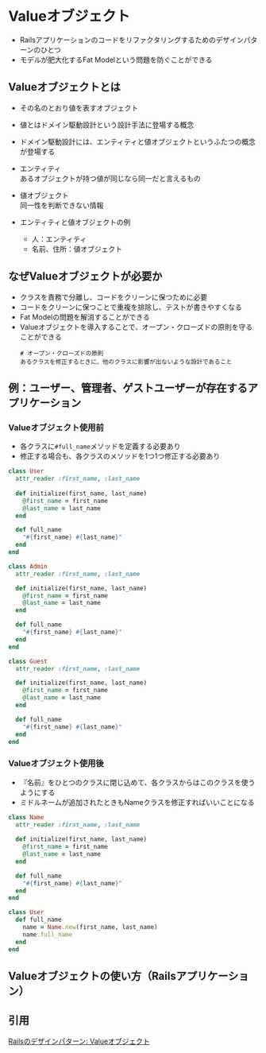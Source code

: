 # Valueオブジェクト
- Railsアプリケーションのコードをリファクタリングするためのデザインパターンのひとつ
- モデルが肥大化するFat Modelという問題を防ぐことができる

## Valueオブジェクトとは
- その名のとおり値を表すオブジェクト
- 値とはドメイン駆動設計という設計手法に登場する概念
- ドメイン駆動設計には、エンティティと値オブジェクトというふたつの概念が登場する


- エンティティ  
あるオブジェクトが持つ値が同じなら同一だと言えるもの
- 値オブジェクト  
同一性を判断できない情報

- エンティティと値オブジェクトの例
  - 人：エンティティ
  - 名前、住所：値オブジェクト

## なぜValueオブジェクトが必要か
- クラスを責務で分離し、コードをクリーンに保つために必要
- コードをクリーンに保つことで重複を排除し、テストが書きやすくなる
- Fat Modelの問題を解消することができる
- Valueオブジェクトを導入することで、オープン・クローズドの原則を守ることができる  
    ```
    # オープン・クローズドの原則
    あるクラスを修正するときに、他のクラスに影響が出ないような設計であること
    ```

## 例：ユーザー、管理者、ゲストユーザーが存在するアプリケーション
### Valueオブジェクト使用前
- 各クラスに`#full_name`メソッドを定義する必要あり
- 修正する場合も、各クラスのメソッドを1つ1つ修正する必要あり
```ruby
class User
  attr_reader :first_name, :last_name
  
  def initialize(first_name, last_name)
    @first_name = first_name
    @last_name = last_name
  end

  def full_name
    "#{first_name} #{last_name}"
  end
end

class Admin
  attr_reader :first_name, :last_name

  def initialize(first_name, last_name)
    @first_name = first_name
    @last_name = last_name
  end

  def full_name
    "#{first_name} #{last_name}"
  end
end

class Guest
  attr_reader :first_name, :last_name

  def initialize(first_name, last_name)
    @first_name = first_name
    @last_name = last_name
  end

  def full_name
    "#{first_name} #{last_name}"
  end
end
```

### Valueオブジェクト使用後
- 『名前』をひとつのクラスに閉じ込めて、各クラスからはこのクラスを使うようにする
- ミドルネームが追加されたときもNameクラスを修正すればいいことになる
```ruby
class Name
  attr_reader :first_name, :last_name
  
  def initialize(first_name, last_name)
    @first_name = first_name
    @last_name = last_name
  end

  def full_name
    "#{first_name} #{last_name}"
  end
end

class User
  def full_name
    name = Name.new(first_name, last_name)
    name.full_name
  end
end
```

## Valueオブジェクトの使い方（Railsアプリケーション）


## 引用
[Railsのデザインパターン: Valueオブジェクト](https://applis.io/posts/rails-design-pattern-value-objects)